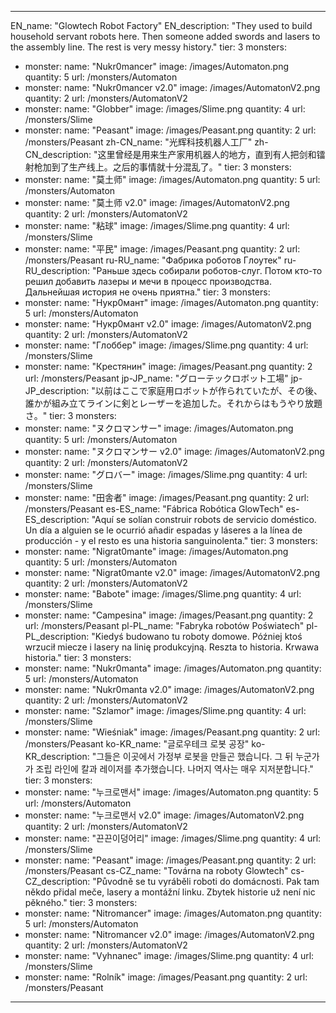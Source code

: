 ---

EN_name: "Glowtech Robot Factory"
EN_description: "They used to build household servant robots here. Then someone added swords and lasers to the assembly line. The rest is very messy history."
tier: 3
monsters:
  - monster:
    name: "Nukr0mancer"
    image: /images/Automaton.png
    quantity: 5
    url: /monsters/Automaton
  - monster:
    name: "Nukr0mancer v2.0"
    image: /images/AutomatonV2.png
    quantity: 2
    url: /monsters/AutomatonV2
  - monster:
    name: "Globber"
    image: /images/Slime.png
    quantity: 4
    url: /monsters/Slime
  - monster:
    name: "Peasant"
    image: /images/Peasant.png
    quantity: 2
    url: /monsters/Peasant
zh-CN_name: "光辉科技机器人工厂"
zh-CN_description: "这里曾经是用来生产家用机器人的地方，直到有人把剑和镭射枪加到了生产线上。之后的事情就十分混乱了。"
tier: 3
monsters:
  - monster:
    name: "莫土师"
    image: /images/Automaton.png
    quantity: 5
    url: /monsters/Automaton
  - monster:
    name: "莫土师 v2.0"
    image: /images/AutomatonV2.png
    quantity: 2
    url: /monsters/AutomatonV2
  - monster:
    name: "粘球"
    image: /images/Slime.png
    quantity: 4
    url: /monsters/Slime
  - monster:
    name: "平民"
    image: /images/Peasant.png
    quantity: 2
    url: /monsters/Peasant
ru-RU_name: "Фабрика роботов Глоутек"
ru-RU_description: "Раньше здесь собирали роботов-слуг. Потом кто-то решил добавить лазеры и мечи в процесс производства. Дальнейшая история не очень приятна."
tier: 3
monsters:
  - monster:
    name: "Нукр0мант"
    image: /images/Automaton.png
    quantity: 5
    url: /monsters/Automaton
  - monster:
    name: "Нукр0мант v2.0"
    image: /images/AutomatonV2.png
    quantity: 2
    url: /monsters/AutomatonV2
  - monster:
    name: "Глоббер"
    image: /images/Slime.png
    quantity: 4
    url: /monsters/Slime
  - monster:
    name: "Крестянин"
    image: /images/Peasant.png
    quantity: 2
    url: /monsters/Peasant
jp-JP_name: "グローテックロボット工場"
jp-JP_description: "以前はここで家庭用ロボットが作られていたが、その後、誰かが組み立てラインに剣とレーザーを追加した。それからはもうやり放題さ。"
tier: 3
monsters:
  - monster:
    name: "ヌクロマンサー"
    image: /images/Automaton.png
    quantity: 5
    url: /monsters/Automaton
  - monster:
    name: "ヌクロマンサー v2.0"
    image: /images/AutomatonV2.png
    quantity: 2
    url: /monsters/AutomatonV2
  - monster:
    name: "グロバー"
    image: /images/Slime.png
    quantity: 4
    url: /monsters/Slime
  - monster:
    name: "田舎者"
    image: /images/Peasant.png
    quantity: 2
    url: /monsters/Peasant
es-ES_name: "Fábrica Robótica GlowTech"
es-ES_description: "Aquí se solían construir robots de servicio doméstico. Un día a alguien se le ocurrió añadir espadas y láseres a la línea de producción - y el resto es una historia sanguinolenta."
tier: 3
monsters:
  - monster:
    name: "Nigrat0mante"
    image: /images/Automaton.png
    quantity: 5
    url: /monsters/Automaton
  - monster:
    name: "Nigrat0mante v2.0"
    image: /images/AutomatonV2.png
    quantity: 2
    url: /monsters/AutomatonV2
  - monster:
    name: "Babote"
    image: /images/Slime.png
    quantity: 4
    url: /monsters/Slime
  - monster:
    name: "Campesina"
    image: /images/Peasant.png
    quantity: 2
    url: /monsters/Peasant
pl-PL_name: "Fabryka robotów Poświatech"
pl-PL_description: "Kiedyś budowano tu roboty domowe. Później ktoś wrzucił miecze i lasery na linię produkcyjną. Reszta to historia. Krwawa historia."
tier: 3
monsters:
  - monster:
    name: "Nukr0manta"
    image: /images/Automaton.png
    quantity: 5
    url: /monsters/Automaton
  - monster:
    name: "Nukr0manta v2.0"
    image: /images/AutomatonV2.png
    quantity: 2
    url: /monsters/AutomatonV2
  - monster:
    name: "Szlamor"
    image: /images/Slime.png
    quantity: 4
    url: /monsters/Slime
  - monster:
    name: "Wieśniak"
    image: /images/Peasant.png
    quantity: 2
    url: /monsters/Peasant
ko-KR_name: "글로우테크 로봇 공장"
ko-KR_description: "그들은 이곳에서 가정부 로봇을 만들곤 했습니다. 그 뒤 누군가가 조립 라인에 칼과 레이저를 추가했습니다. 나머지 역사는 매우 지저분합니다."
tier: 3
monsters:
  - monster:
    name: "누크로맨서"
    image: /images/Automaton.png
    quantity: 5
    url: /monsters/Automaton
  - monster:
    name: "누크로맨서 v2.0"
    image: /images/AutomatonV2.png
    quantity: 2
    url: /monsters/AutomatonV2
  - monster:
    name: "끈끈이덩어리"
    image: /images/Slime.png
    quantity: 4
    url: /monsters/Slime
  - monster:
    name: "Peasant"
    image: /images/Peasant.png
    quantity: 2
    url: /monsters/Peasant
cs-CZ_name: "Továrna na roboty Glowtech"
cs-CZ_description: "Původně se tu vyráběli roboti do domácnosti. Pak tam někdo přidal meče, lasery a montážní linku. Zbytek historie už není nic pěkného."
tier: 3
monsters:
  - monster:
    name: "Nitromancer"
    image: /images/Automaton.png
    quantity: 5
    url: /monsters/Automaton
  - monster:
    name: "Nitromancer v2.0"
    image: /images/AutomatonV2.png
    quantity: 2
    url: /monsters/AutomatonV2
  - monster:
    name: "Vyhnanec"
    image: /images/Slime.png
    quantity: 4
    url: /monsters/Slime
  - monster:
    name: "Rolník"
    image: /images/Peasant.png
    quantity: 2
    url: /monsters/Peasant
---